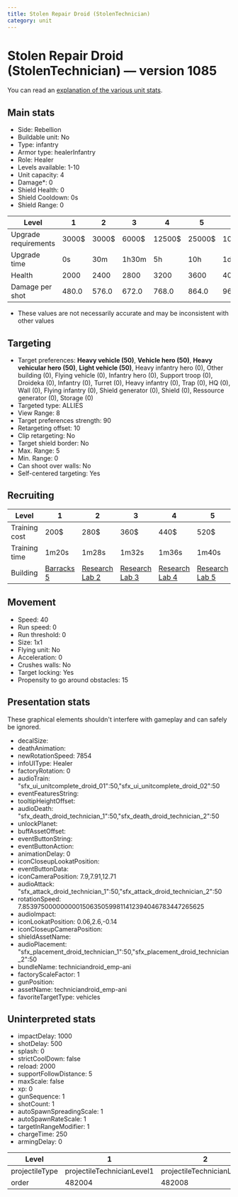 ```yaml
---
title: Stolen Repair Droid (StolenTechnician)
category: unit
---
```


# Stolen Repair Droid (StolenTechnician) — version 1085

You can read an [explanation  of the various unit stats](unitexplained.md).

## Main stats

  * Side: Rebellion
  * Buildable unit: No
  * Type: infantry
  * Armor type: healerInfantry
  * Role: Healer
  * Levels available: 1-10
  * Unit capacity: 4
  * Damage*: 0
  * Shield Health: 0
  * Shield Cooldown: 0s
  * Shield Range: 0

|Level               |1    |2    |3    |4     |5     |6      |7      |8      |9       |10      |
|--------------------|-----|-----|-----|------|------|-------|-------|-------|--------|--------|
|Upgrade requirements|3000$|3000$|6000$|12500$|25000$|100000$|160000$|320000$|1000000$|1750000$|
|Upgrade time        |0s   |30m  |1h30m|5h    |10h   |1d12h  |2d12h  |4d     |6d      |1w2d    |
|Health              |2000 |2400 |2800 |3200  |3600  |4000   |4400   |4800   |5200    |6000    |
|Damage per shot     |480.0|576.0|672.0|768.0 |864.0 |960.0  |1056.0 |1152.0 |1248.0  |1440.0  |

* These values are not necessarily accurate and may be inconsistent with other values

## Targeting

  * Target preferences: **Heavy vehicle (50)**, **Vehicle hero (50)**, **Heavy vehicular hero (50)**, **Light vehicle (50)**, Heavy infantry hero (0), Other building (0), Flying vehicle (0), Infantry hero (0), Support troop (0), Droideka (0), Infantry (0), Turret (0), Heavy infantry (0), Trap (0), HQ (0), Wall (0), Flying infantry (0), Shield generator (0), Shield (0), Ressource generator (0), Storage (0)
  * Targeted type: ALLIES
  * View Range: 8
  * Target preferences strength: 90
  * Retargeting offset: 10
  * Clip retargeting: No
  * Target shield border: No
  * Max. Range: 5
  * Min. Range: 0
  * Can shoot over walls: No
  * Self-centered targeting: Yes

## Recruiting

|Level        |1                               |2                                     |3                                     |4                                     |5                                     |6                                     |7                                     |8                                     |9                                     |10                                     |
|-------------|--------------------------------|--------------------------------------|--------------------------------------|--------------------------------------|--------------------------------------|--------------------------------------|--------------------------------------|--------------------------------------|--------------------------------------|---------------------------------------|
|Training cost|200$                            |280$                                  |360$                                  |440$                                  |520$                                  |600$                                  |680$                                  |800$                                  |840$                                  |920$                                   |
|Training time|1m20s                           |1m28s                                 |1m32s                                 |1m36s                                 |1m40s                                 |1m44s                                 |1m48s                                 |1m52s                                 |1m56s                                 |2m                                     |
|Building     |[Barracks 5](rebelBarracks.html)|[Research Lab 2](rebelOffenseLab.html)|[Research Lab 3](rebelOffenseLab.html)|[Research Lab 4](rebelOffenseLab.html)|[Research Lab 5](rebelOffenseLab.html)|[Research Lab 6](rebelOffenseLab.html)|[Research Lab 7](rebelOffenseLab.html)|[Research Lab 8](rebelOffenseLab.html)|[Research Lab 9](rebelOffenseLab.html)|[Research Lab 10](rebelOffenseLab.html)|

## Movement

  * Speed: 40
  * Run speed: 0
  * Run threshold: 0
  * Size: 1x1
  * Flying unit: No
  * Acceleration: 0
  * Crushes walls: No
  * Target locking: Yes
  * Propensity to go around obstacles: 15

## Presentation stats

These graphical elements shouldn't interfere with gameplay and can safely be ignored.

  * decalSize: 
  * deathAnimation: 
  * newRotationSpeed: 7854
  * infoUIType: Healer
  * factoryRotation: 0
  * audioTrain: "sfx_ui_unitcomplete_droid_01":50,"sfx_ui_unitcomplete_droid_02":50
  * eventFeaturesString: 
  * tooltipHeightOffset: 
  * audioDeath: "sfx_death_droid_technician_1":50,"sfx_death_droid_technician_2":50
  * unlockPlanet: 
  * buffAssetOffset: 
  * eventButtonString: 
  * eventButtonAction: 
  * animationDelay: 0
  * iconCloseupLookatPosition: 
  * eventButtonData: 
  * iconCameraPosition: 7.9,7.91,12.71
  * audioAttack: "sfx_attack_droid_technician_1":50,"sfx_attack_droid_technician_2":50
  * rotationSpeed: 7.8539750000000001506350599811412394046783447265625
  * audioImpact: 
  * iconLookatPosition: 0.06,2.6,-0.14
  * iconCloseupCameraPosition: 
  * shieldAssetName: 
  * audioPlacement: "sfx_placement_droid_technician_1":50,"sfx_placement_droid_technician_2":50
  * bundleName: techniciandroid_emp-ani
  * factoryScaleFactor: 1
  * gunPosition: 
  * assetName: techniciandroid_emp-ani
  * favoriteTargetType: vehicles

## Uninterpreted stats

  * impactDelay: 1000
  * shotDelay: 500
  * splash: 0
  * strictCoolDown: false
  * reload: 2000
  * supportFollowDistance: 5
  * maxScale: false
  * xp: 0
  * gunSequence: 1
  * shotCount: 1
  * autoSpawnSpreadingScale: 1
  * autoSpawnRateScale: 1
  * targetInRangeModifier: 1
  * chargeTime: 250
  * armingDelay: 0

|Level         |1                         |2                         |3                         |4                         |5                         |6                         |7                         |8                         |9                         |10                         |
|--------------|--------------------------|--------------------------|--------------------------|--------------------------|--------------------------|--------------------------|--------------------------|--------------------------|--------------------------|---------------------------|
|projectileType|projectileTechnicianLevel1|projectileTechnicianLevel2|projectileTechnicianLevel3|projectileTechnicianLevel4|projectileTechnicianLevel5|projectileTechnicianLevel6|projectileTechnicianLevel7|projectileTechnicianLevel8|projectileTechnicianLevel9|projectileTechnicianLevel10|
|order         |482004                    |482008                    |482012                    |482016                    |482020                    |482024                    |482028                    |482032                    |482036                    |482040                     |


